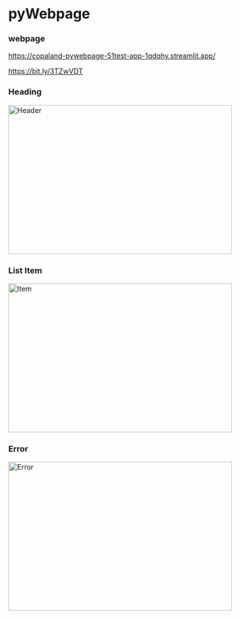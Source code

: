 # pyWebpage

### webpage 
https://copaland-pywebpage-51test-app-1qdqhy.streamlit.app/

https://bit.ly/3TZwVDT

### Heading
<img src="https://github.com/copaland/pyWebpage/blob/main/img/header.PNG" width="450px" height="300px" title="px(픽셀) 크기 설정" alt="Header"></img><br/>

### List Item
<img src="https://github.com/copaland/pyWebpage/blob/main/img/item.PNG" width="450px" height="300px" title="px(픽셀) 크기 설정" alt="Item"></img><br/>

### Error
<img src="https://github.com/copaland/pyWebpage/blob/main/img/error.PNG" width="450px" height="300px" title="px(픽셀) 크기 설정" alt="Error"></img><br/>

